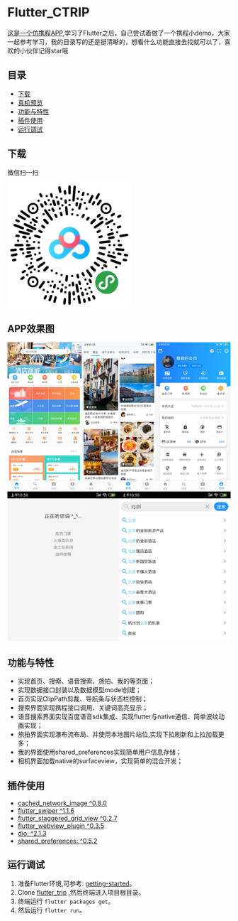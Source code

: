 # Flutter_CTRIP

[这是一个仿携程APP](https://coding.imooc.com/class/321.html),学习了Flutter之后，自己尝试着做了一个携程小demo，大家一起参考学习，我的目录写的还是挺清晰的，想看什么功能直接去找就可以了，喜欢的小伙伴记得star哦

## 目录

- [下载](#下载)
- [真机预览](#真机预览)
- [功能与特性](#功能与特性)
- [插件使用](#插件使用)
- [运行调试](#运行调试)

## 下载

微信扫一扫

![Flutter_Trip](https://raw.githubusercontent.com/cylhah/Flutter-CTRIP/master/preview/QRcode.png)

## APP效果图

![Flutter_Trip](https://raw.githubusercontent.com/cylhah/Flutter-CTRIP/master/preview/preview.jpg)

## 功能与特性

- 实现首页、搜索、语音搜索、旅拍、我的等页面；
- 实现数据接口封装以及数据模型model创建；
- 首页实现ClipPath剪裁、导航条与状态栏控制；
- 搜索界面实现携程接口调用、关键词高亮显示；
- 语音搜索界面实现百度语音sdk集成、实现flutter与native通信、简单波纹动画实现；
- 旅拍界面实现瀑布流布局、并使用本地图片站位,实现下拉刷新和上拉加载更多；
- 我的界面使用shared_preferences实现简单用户信息存储；
- 相机界面加载native的surfaceview，实现简单的混合开发；

## 插件使用

- [cached_network_image ^0.8.0](https://pub.dev/packages/cached_network_image)
- [flutter_swiper ^1.1.6](https://pub.dev/packages/flutter_swiper)
- [flutter_staggered_grid_view ^0.2.7](https://pub.dev/packages/flutter_staggered_grid_view)
- [flutter_webview_plugin ^0.3.5](https://pub.dev/packages/flutter_webview_plugin)
- [dio: ^2.1.3](https://pub.dev/packages/dio)
- [shared_preferences: ^0.5.2](https://pub.dev/packages/shared_preferences)

## 运行调试

1. 准备Flutter环境,可参考: [getting-started](<https://flutter-io.cn/docs/get-started/install>)。
2. Clone [flutter_trip](https://github.com/wkl007/flutter_trip.git) ,然后终端进入项目根目录。
3. 终端运行 `flutter packages get`。
4. 然后运行 `flutter run`。
